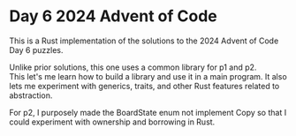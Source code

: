 # Day 6 2024 Advent of Code

This is a Rust implementation of the solutions to the 2024 Advent of Code Day 6 puzzles.

Unlike prior solutions, this one uses a common library for p1 and p2.  
This let's me learn how to build a library and use it in a main program.
It also lets me experiment with generics, traits, and other Rust features related to abstraction.

For p2, I purposely made the BoardState enum not implement Copy so that I could experiment with ownership and borrowing in Rust.
